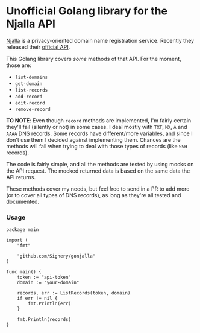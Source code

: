 # Unofficial Golang library for the Njalla API

[Njalla][] is a privacy-oriented domain name registration service. Recently
they released their [official API][].

This Golang library covers _some_ methods of that API. For the moment, those
are:
* `list-domains`
* `get-domain`
* `list-records`
* `add-record`
* `edit-record`
* `remove-record`

**TO NOTE**: Even though `record` methods are implemented, I'm fairly certain
they'll fail (silently or not) in some cases. I deal mostly with `TXT`, `MX`,
`A` and `AAAA` DNS records. Some records have different/more variables, and
since I don't use them I decided against implementing them. Chances are the
methods will fail when trying to deal with those types of records (like `SSH`
records).

The code is fairly simple, and all the methods are tested by using mocks on
the API request. The mocked returned data is based on the same data the API
returns.

These methods cover my needs, but feel free to send in a PR to add more (or to
cover all types of DNS records), as long as they're all tested and documented.

### Usage

```golang
package main

import (
	"fmt"

	"github.com/Sighery/gonjalla"
)

func main() {
	token := "api-token"
	domain := "your-domain"

	records, err := ListRecords(token, domain)
	if err != nil {
		fmt.Println(err)
	}

	fmt.Println(records)
}
```

[Njalla]: https://njal.la
[official API]: https://njal.la/api/

